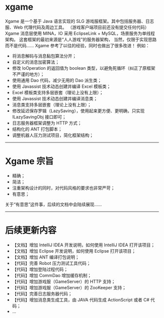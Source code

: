 # xgame
Xgame 是一个基于 Java 语言实现的 SLG 游戏服框架。其中包括服务器、日志服、Web 代理代码及周边工具。
（游戏客户端项目前还没有提交任何代码）
Xgame 消息层使用 MINA，IO 采用 EclipseLink + MySQL，场景服务为单线程架构。
这套框架的最初来源是“人人游戏”的服务器架构，
当然，仅限于实现思路而不是代码……
Xgame 参考了以往的经验，同时也做出了很多改进！
例如：

- 将消息解码与消息黏包算法分开；
- 自定义的消息加密算法；
- 修改 IoOperation 的返回值为 boolean 类型，以避免死循环（纠正了原框架不严谨的地方）；
- 使用通用 Dao 代码，减少无用的 Dao 派生类；
- 使用 Javassist 技术动态创建并编译 Excel 模板类；
- Excel 模板类支持多层嵌套（理论上没有上限）；
- 使用 Javassist 技术动态创建并编译消息类；
- 消息类支持多层嵌套（理论上没有上限）；
- 修改延迟保存罗辑（LazySaving），使用起来更方便、更明确，只实现 ILazySavingObj 接口即可；
- 日志服务器框架调整为 HTTP 方式；
- 结构化的 ANT 打包脚本；
- 调整机器人压力测试项目，简化框架结构；

----

# Xgame 宗旨

- 精确；
- 简洁；
- 注重架构设计的同时，对代码风格的要求也非常严苛；
- 有意思；

关于“有意思”这件事，后续的文档中会陆续展现……

----

# 后续更新内容

- 【文档】增加 IntelliJ IDEA 开发说明，如何使用 IntelliJ IDEA 打开该项目；
- 【文档】增加 Eclipse 开发说明，如何使用 Eclipse 打开该项目；
- 【文档】增加 ANT 编译打包说明；
- 【代码】完善 Robot 压力测试工具代码；
- 【代码】增加登陆过程代码；
- 【代码】增加 CommDao 增加缓存机制；
- 【代码】增加游戏服（GameServer）的 HTTP 支持；
- 【代码】增加游戏服（GameServer）的 ZooKeeper 支持；
- 【代码】完善日志服务器代码；
- 【代码】增加消息类生成工具，由 JAVA 代码生成 ActionScript 或者 C# 代码；
- ...

